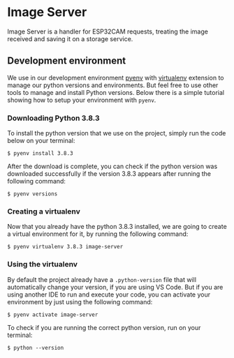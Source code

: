 # Image Server

Image Server is a handler for ESP32CAM requests, treating the image received and saving it on a storage service.

## Development environment

We use in our development environment [pyenv](https://github.com/pyenv/pyenv) with [virtualenv](https://github.com/pyenv/pyenv-virtualenv) extension to manage our python versions and environments. But feel free to use other tools to manage and install Python versions. Below there is a simple tutorial showing how to setup your environment with `pyenv`.

### Downloading Python 3.8.3

To install the python version that we use on the project, simply run the code below on your terminal:

    $ pyenv install 3.8.3

After the download is complete, you can check if the python version was downloaded successfully if the version 3.8.3 appears after running the following command:

    $ pyenv versions

### Creating a virtualenv

Now that you already have the python 3.8.3 installed, we are going to create a virtual environment for it, by running the following command:

    $ pyenv virtualenv 3.8.3 image-server

### Using the virtualenv

By default the project already have a `.python-version` file that will automatically change your version, if you are using VS Code. But if you are using another IDE to run and execute your code, you can activate your environment by just using the following command:

    $ pyenv activate image-server

To check if you are running the correct python version, run on your terminal:

    $ python --version